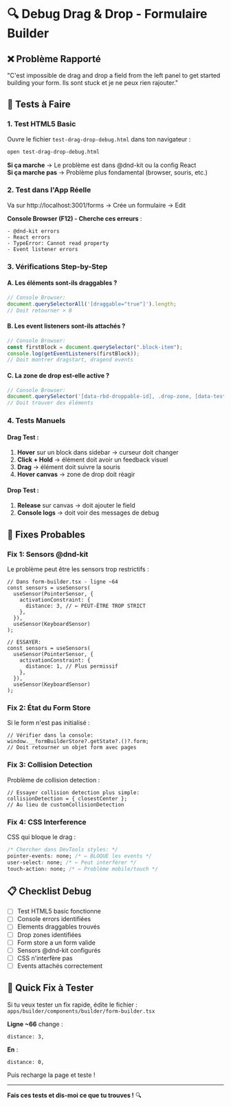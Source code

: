 # 🔍 Debug Drag & Drop - Formulaire Builder

## ❌ **Problème Rapporté**

"C'est impossible de drag and drop a field from the left panel to get started building your form. Ils sont stuck et je ne peux rien rajouter."

## 🧪 **Tests à Faire**

### **1. Test HTML5 Basic**

Ouvre le fichier `test-drag-drop-debug.html` dans ton navigateur :

```bash
open test-drag-drop-debug.html
```

**Si ça marche** → Le problème est dans @dnd-kit ou la config React  
**Si ça marche pas** → Problème plus fondamental (browser, souris, etc.)

### **2. Test dans l'App Réelle**

Va sur http://localhost:3001/forms → Crée un formulaire → Edit

**Console Browser (F12) - Cherche ces erreurs** :

```
- @dnd-kit errors
- React errors
- TypeError: Cannot read property
- Event listener errors
```

### **3. Vérifications Step-by-Step**

#### A. **Les éléments sont-ils draggables ?**

```javascript
// Console Browser:
document.querySelectorAll('[draggable="true"]').length;
// Doit retourner > 0
```

#### B. **Les event listeners sont-ils attachés ?**

```javascript
// Console Browser:
const firstBlock = document.querySelector(".block-item");
console.log(getEventListeners(firstBlock));
// Doit montrer dragstart, dragend events
```

#### C. **La zone de drop est-elle active ?**

```javascript
// Console Browser:
document.querySelector('[data-rbd-droppable-id], .drop-zone, [data-testid*="drop"]');
// Doit trouver des éléments
```

### **4. Tests Manuels**

#### **Drag Test** :

1. **Hover** sur un block dans sidebar → curseur doit changer
2. **Click + Hold** → élément doit avoir un feedback visuel
3. **Drag** → élément doit suivre la souris
4. **Hover canvas** → zone de drop doit réagir

#### **Drop Test** :

1. **Release** sur canvas → doit ajouter le field
2. **Console logs** → doit voir des messages de debug

## 🔧 **Fixes Probables**

### **Fix 1: Sensors @dnd-kit**

Le problème peut être les sensors trop restrictifs :

```tsx
// Dans form-builder.tsx - ligne ~64
const sensors = useSensors(
  useSensor(PointerSensor, {
    activationConstraint: {
      distance: 3, // ← PEUT-ÊTRE TROP STRICT
    },
  }),
  useSensor(KeyboardSensor)
);

// ESSAYER:
const sensors = useSensors(
  useSensor(PointerSensor, {
    activationConstraint: {
      distance: 1, // Plus permissif
    },
  }),
  useSensor(KeyboardSensor)
);
```

### **Fix 2: État du Form Store**

Si le form n'est pas initialisé :

```tsx
// Vérifier dans la console:
window.__formBuilderStore?.getState?.()?.form;
// Doit retourner un objet form avec pages
```

### **Fix 3: Collision Detection**

Problème de collision detection :

```tsx
// Essayer collision detection plus simple:
collisionDetection = { closestCenter };
// Au lieu de customCollisionDetection
```

### **Fix 4: CSS Interference**

CSS qui bloque le drag :

```css
/* Chercher dans DevTools styles: */
pointer-events: none; /* ← BLOQUE les events */
user-select: none; /* ← Peut interférer */
touch-action: none; /* ← Problème mobile/touch */
```

## 📋 **Checklist Debug**

- [ ] Test HTML5 basic fonctionne
- [ ] Console errors identifiées
- [ ] Elements draggables trouvés
- [ ] Drop zones identifiées
- [ ] Form store a un form valide
- [ ] Sensors @dnd-kit configurés
- [ ] CSS n'interfère pas
- [ ] Events attachés correctement

## 🚀 **Quick Fix à Tester**

Si tu veux tester un fix rapide, édite le fichier :
`apps/builder/components/builder/form-builder.tsx`

**Ligne ~66** change :

```tsx
distance: 3,
```

**En** :

```tsx
distance: 0,
```

Puis recharge la page et teste !

---

**Fais ces tests et dis-moi ce que tu trouves !** 🔍

